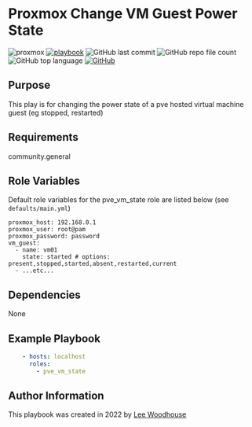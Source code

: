 # Proxmox Change VM Guest Power State
![proxmox](https://img.shields.io/badge/-ProxmoxVE-black?style=flat&logo=proxmox)
[![playbook](https://img.shields.io/badge/Ansible%20Playbook-grey?stype=flat&logo=ansible&logoColor=EE0000)](site.yml)
![GitHub last commit](https://img.shields.io/github/last-commit/lpwoodhouse/proxmox_vm_state)
![GitHub repo file count](https://img.shields.io/github/directory-file-count/lpwoodhouse/proxmox_vm_state)
![GitHub top language](https://img.shields.io/github/languages/top/lpwoodhouse/proxmox_vm_state)
[![GitHub](https://img.shields.io/github/license/lpwoodhouse/proxmox_vm_state)](LICENSE)
## Purpose

This play is for changing the power state of a pve hosted virtual machine guest
(eg stopped, restarted)

## Requirements

community.general

## Role Variables

Default role variables for the pve_vm_state role are listed below (see ```defaults/main.yml```)
```shell
proxmox_host: 192.168.0.1
proxmox_user: root@pam
proxmox_password: password
vm_guest:
  - name: vm01
    state: started # options: present,stopped,started,absent,restarted,current
  - ...etc...
```
## Dependencies

None

## Example Playbook
```yaml
    - hosts: localhost
      roles:
        - pve_vm_state
```

## Author Information

This playbook was created in 2022 by [Lee Woodhouse](https://www.leewoodhouse.com/)
